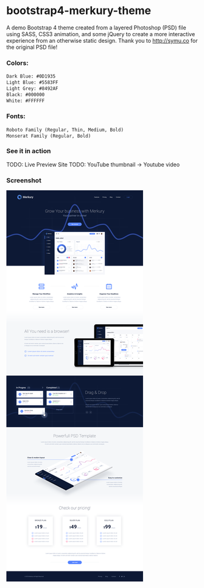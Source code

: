 # bootstrap4-merkury-theme

A demo Bootstrap 4 theme created from a layered Photoshop (PSD) file using SASS, CSS3 animation, and some jQuery to create a more interactive experience from an otherwise static design. Thank you to http://symu.co for the original PSD file!

### Colors:
```
Dark Blue: #0D1935
Light Blue: #5583FF
Light Grey: #8492AF
Black: #000000
White: #FFFFFF
```

### Fonts:
```
Roboto Family (Regular, Thin, Medium, Bold)
Monserat Family (Regular, Bold)
```

### See it in action

TODO: Live Preview Site
TODO: YouTube thumbnail -> Youtube video

### Screenshot

![Merkury Theme Screenshot](merkury-theme/assets/img/screenshot-bootstrap4-merkury-theme.png)